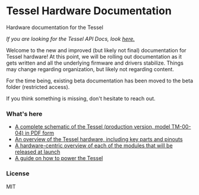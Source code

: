 Tessel Hardware Documentation
==================

Hardware documentation for the Tessel

<i>If you are looking for the Tessel API Docs, look <a href="https://github.com/tessel/docs">here.</a></i>

Welcome to the new and improved (but likely not final) documentation for Tessel hardware! At this point, we will be rolling out documentation as it gets written and all the underlying firmware and drivers stabilize. Things may change regarding organization, but likely not regarding content.

For the time being, existing beta documentation has been moved to the beta folder (restricted access).

If you think something is missing, don't hesitate to reach out.

### What's here

* [A complete schematic of the Tessel (production version, model TM-00-04) in PDF form](./tm-00-04.pdf)
* [An overview of the Tessel hardware, including key parts and pinouts](./tessel-hardware-overview.md)
* [A hardware-centric overview of each of the modules that will be released at launch](./modules-overview.md)
* [A guide on how to power the Tessel](./powering-tessel.md)

### License

MIT
